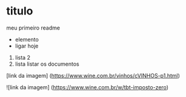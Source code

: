 # titulo 

meu primeiro readme
- elemento
- ligar hoje
1) lista 2
2) lista listar os documentos

[link da imagem] (https://www.wine.com.br/vinhos/cVINHOS-p1.html)

![link da imagem] (https://www.wine.com.br/w/tbt-imposto-zero)

